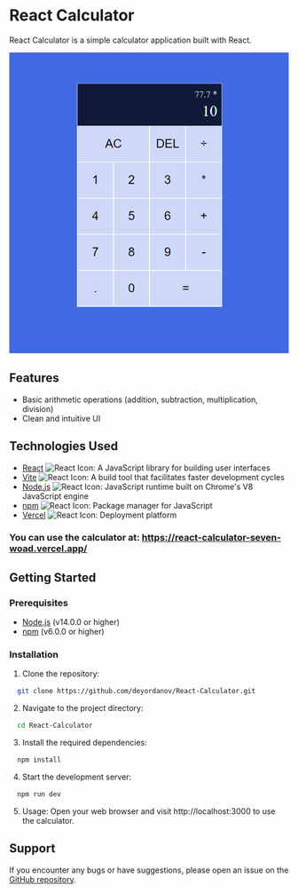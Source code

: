 # React Calculator

React Calculator is a simple calculator application built with React.

![Screenshot of React Calculator](calc-img.png)

## Features

- Basic arithmetic operations (addition, subtraction, multiplication, division)
- Clean and intuitive UI

## Technologies Used

- [React](https://reactjs.org/) <img src="https://www.svgrepo.com/show/452092/react.svg" alt="React Icon" width="24" height="24">: A JavaScript library for building user interfaces
- [Vite](https://vitejs.dev/) <img src="https://www.svgrepo.com/show/374167/vite.svg" alt="React Icon" width="24" height="24">: A build tool that facilitates faster development cycles
- [Node.js](https://nodejs.org/) <img src="https://www.svgrepo.com/show/354118/nodejs.svg" alt="React Icon" width="24" height="24">: JavaScript runtime built on Chrome's V8 JavaScript engine
- [npm](https://www.npmjs.com/) <img src="https://www.svgrepo.com/show/445925/npm.svg" alt="React Icon" width="24" height="24">: Package manager for JavaScript
- [Vercel](https://vercel.com/) <img src="https://www.svgrepo.com/show/361653/vercel-logo.svg" alt="React Icon" width="24" height="24">: Deployment platform

### You can use the calculator at: <a href="https://react-calculator-seven-woad.vercel.app/" target="_blank">https://react-calculator-seven-woad.vercel.app/</a>

## Getting Started

### Prerequisites

- [Node.js](https://nodejs.org/) (v14.0.0 or higher)
- [npm](https://www.npmjs.com/) (v6.0.0 or higher)

### Installation

1. Clone the repository:
```bash
  git clone https://github.com/deyordanov/React-Calculator.git
```

2. Navigate to the project directory:
```bash
  cd React-Calculator
```

3. Install the required dependencies:
```bash
  npm install
```

4. Start the development server:
```bash
  npm run dev
```
5. Usage:
  Open your web browser and visit http://localhost:3000 to use the calculator.

## Support

  If you encounter any bugs or have suggestions, please open an issue on the [GitHub repository](https://github.com/deyordanov/React-Calculator/issues).

